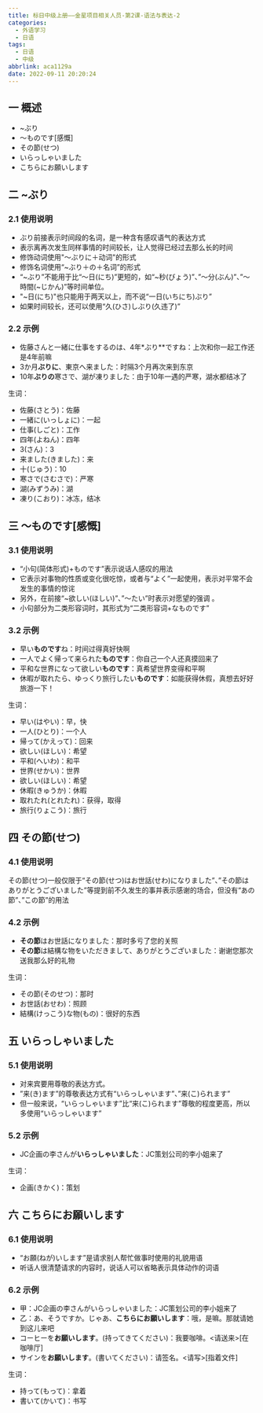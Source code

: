 ```yaml
---
title: 标日中级上册——金星项目相关人员-第2课-语法与表达-2
categories:
  - 外语学习
  - 日语
tags:
  - 日语
  - 中级
abbrlink: aca1129a
date: 2022-09-11 20:20:24
---
```

## 一 概述

* ~ぶり
* ～ものです[感慨]
* その節(せつ)
* いらっしゃいました
* こちらにお願いします

<!--more-->

## 二  ~ぶり

### 2.1 使用说明

*  ぶり前接表示时间段的名词，是一种含有感叹语气的表达方式
* 表示离再次发生同样事情的时间较长，让人觉得已经过去那么长的时间
* 修饰动词使用"～ぶりに＋动词"的形式
* 修饰名词使用“~ぶり＋の＋名词”的形式
* “~ぶり”不能用于比“～日(にち)”更短的，如“~秒(びょう)”、”～分(ぶん)”、”～時間(~じかん)”等时间单位。
* "~日(にち)"也只能用于两天以上，而不说“一日(いちにち)ぶり”
* 如果时间较长，还可以使用“久(ひさ)しぶり(久违了)”

### 2.2 示例

* 佐藤さんと一緒に仕事をするのは、4年*ぶり**ですね：上次和你一起工作还是4年前嘛
* 3か月**ぶりに**、東京へ来ました：时隔3个月再次来到东京
* 10年**ぶりの**寒さで、湖が凍りました：由于10年一遇的严寒，湖水都结冰了

生词：

* 佐藤(さとう)：佐藤
* 一緒に(いっしょに)：一起
* 仕事(しごと)：工作
* 四年(よねん)：四年
* 3(さん)：3
* 来ました(きました)：来
* 十(じゅう)：10
* 寒さで(さむさで)：严寒
* 湖(みずうみ)：湖
* 凍り(こおり)：冰冻，结冰

## 三 ～ものです[感慨]

### 3.1 使用说明

* “小句(简体形式)+ものです”表示说话人感叹的用法
* 它表示对事物的性质或变化很吃惊，或者与“よく”一起使用，表示对平常不会发生的事情的惊诧
* 另外，在前接“~欲しい(ほしい)”、”～たい”时表示对愿望的强调 。
* 小句部分为二类形容词时，其形式为“二类形容词+なものです”

### 3.2 示例

* 早い**ものです**ね：时间过得真好快啊
* 一人でよく帰って来られた**ものです**：你自己一个人还真摸回来了
* 平和な世界になって欲しい**ものです**：真希望世界变得和平啊
* 休暇が取れたら、ゆっくり旅行したい**ものです**：如能获得休假，真想去好好旅游一下！

生词：

* 早い(はやい)：早，快
* 一人(ひとり)：一个人
* 帰って(かえって)：回来
* 欲しい(ほしい)：希望
* 平和(へいわ)：和平
* 世界(せかい)：世界
* 欲しい(ほしい)：希望
* 休暇(きゅうか)：休暇
* 取れたれ(とれたれ)：获得，取得
* 旅行(りょこう)：旅行

## 四 その節(せつ)

### 4.1 使用说明

その節(せつ)一般仅限于“その節(せつ)はお世話(せわ)になりました”、”その節はありがとうございました”等提到前不久发生的事并表示感谢的场合，但没有“あの節”、”この節”的用法

### 4.2 示例

* **その節**はお世話になりました：那时多亏了您的关照
* **その節**は結構な物をいただきまして、ありがとうございました：谢谢您那次送我那么好的礼物

生词：

* その節(そのせつ)：那时
* お世話(おせわ)：照顾
* 結構(けっこう)な物(もの)：很好的东西

## 五 いらっしゃいました

### 5.1 使用说明

* 对来宾要用尊敬的表达方式。
* ”来(き)ます”的尊敬表达方式有“いらっしゃいます”、”来(こ)られます”
* 但一般来说，“いらっしゃいます”比“来(こ)られます”尊敬的程度更高，所以多使用“いらっしゃいます”

### 5.2 示例

* JC企画の李さんが**いらっしゃいました**：JC策划公司的李小姐来了

生词：

* 企画(きかく)：策划

## 六 こちらにお願いします

### 6.1 使用说明

* “お願(ねが)いします”是请求别人帮忙做事时使用的礼貌用语
* 听话人很清楚请求的内容时，说话人可以省略表示具体动作的词语

### 6.2 示例

* 甲：JC企画の李さんがいらっしゃいました：JC策划公司的李小姐来了
* 乙：あ、そうですか。じゃあ、**こちらにお願いします**：哦，是嘛。那就请她到这儿来吧
* コーヒーを**お願いします**。(持ってきてください)：我要咖啡。\<请送来>[在咖啡厅]
* サインを**お願いします**。(書いてください)：请签名。\<请写>[指着文件]

生词：

* 持って(もって)：拿着
* 書いて(かいて)：书写